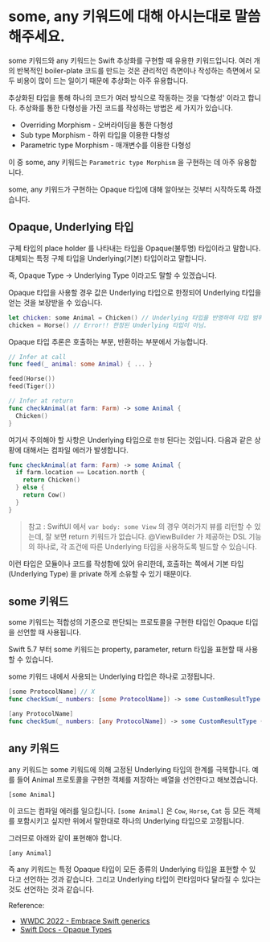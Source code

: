 # some, any 키워드에 대해 아시는대로 말씀해주세요.

some 키워드와 any 키워드는 Swift 추상화를 구현할 때 유용한 키워드입니다. 여러 개의 반복적인 boiler-plate 코드를 만드는 것은 관리적인 측면이나 작성하는 측면에서 모두 비용이 많이 드는 일이기 때문에 추상화는 아주 유용합니다.

추상화된 타입을 통해 하나의 코드가 여러 방식으로 작동하는 것을 '다형성' 이라고 합니다. 추상화를 통한 다형성을 가진 코드를 작성하는 방법은 세 가지가 있습니다.

* Overriding Morphism - 오버라이딩을 통한 다형성
* Sub type Morphism - 하위 타입을 이용한 다형성
* Parametric type Morphism - 매개변수를 이용한 다형성

이 중 some, any 키워드는 `Parametric type Morphism` 을 구현하는 데 아주 유용합니다.

some, any 키워드가 구현하는 Opaque 타입에 대해 알아보는 것부터 시작하도록 하겠습니다.

## Opaque, Underlying 타입

구체 타입의 place holder 를 나타내는 타입을 Opaque(불투명) 타입이라고 말합니다. 대체되는 특정 구체 타입을 Underlying(기본) 타입이라고 말합니다.

즉, Opaque Type -> Underlying Type 이라고도 말할 수 있겠습니다.

Opaque 타입을 사용할 경우 값은 Underlying 타입으로 한정되어 Underlying 타입을 얻는 것을 보장받을 수 있습니다.

```swift
let chicken: some Animal = Chicken() // Underlying 타입을 반영하여 타입 범위를 Underlying 으로 한정함.
chicken = Horse() // Error!! 한정된 Underlying 타입이 아님.
```

Opaque 타입 추론은 호출하는 부분, 반환하는 부분에서 가능합니다.

```swift
// Infer at call
func feed(_ animal: some Animal) { ... }

feed(Horse())
feed(Tiger())

// Infer at return
func checkAnimal(at farm: Farm) -> some Animal {
  Chicken()
}
```

여기서 주의해야 할 사항은 Underlying 타입으로 `한정` 된다는 것입니다. 다음과 같은 상황에 대해서는 컴파일 에러가 발생합니다.

```swift
func checkAnimal(at farm: Farm) -> some Animal {
  if farm.location == Location.north {
    return Chicken()
  } else {
    return Cow()
  }
}
```

> 참고 : SwiftUI 에서 `var body: some View` 의 경우 여러가지 뷰를 리턴할 수 있는데, 잘 보면 return 키워드가 없습니다. @ViewBuilder 가 제공하는 DSL 기능의 하나로, 각 조건에 따른 Underlying 타입을 사용하도록 빌드할 수 있습니다.

이런 타입은 모듈이나 코드를 작성함에 있어 유리한데, 호출하는 쪽에서 기본 타입(Underlying Type) 을 private 하게 소유할 수 있기 때문이다.

## some 키워드

some 키워드는 적합성의 기준으로 판단되는 프로토콜을 구현한 타입인 Opaque 타입을 선언할 때 사용됩니다.

Swift 5.7 부터 some 키워드는 property, parameter, return 타입을 표현할 때 사용할 수 있습니다.

some 키워드 내에서 사용되는 Underlying 타입은 하나로 고정됩니다.

```swift
[some ProtocolName] // X
func checkSum(_ numbers: [some ProtocolName]) -> some CustomResultType { ... }// X

[any ProtocolName]
func checkSum(_ numbers: [any ProtocolName]) -> some CustomResultType { ... }
```

## any 키워드

any 키워드는 some 키워드에 의해 고정된 Underlying 타입의 한계를 극복합니다. 예를 들어 Animal 프로토콜을 구현한 객체를 저장하는 배열을 선언한다고 해보겠습니다.

`[some Animal]`

이 코드는 컴파일 에러를 일으킵니다. `[some Animal]` 은 `Cow`, `Horse`, `Cat` 등 모든 객체를 포함시키고 싶지만 위에서 말한대로 하나의 Underlying 타입으로 고정됩니다.

그러므로 아래와 같이 표현해야 합니다.

`[any Animal]`

즉 any 키워드는 특정 Opaque 타입이 모든 종류의 Underlying 타입을 표현할 수 있다고 선언하는 것과 같습니다. 그리고 Underlying 타입이 런타임마다 달라질 수 있다는 것도 선언하는 것과 같습니다.

Reference:
* [WWDC 2022 - Embrace Swift generics](https://developer.apple.com/videos/play/wwdc2022/110352/)
* [Swift Docs - Opaque Types](https://docs.swift.org/swift-book/LanguageGuide/OpaqueTypes.html)